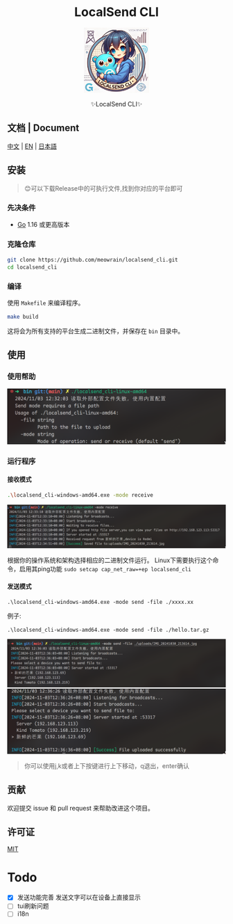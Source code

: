 
<div align="center">
<h1>LocalSend CLI</h1>
  <img src="doc/images/logo.png" alt="LocalSend CLI logo" width="150" height="150">
  <p>✨LocalSend CLI✨</p>
</div>

## 文档 | Document

[中文](doc/README_zh.md) | [EN](doc/README_en.md) | [日本語](doc/README_ja.md)

## 安装

> 😊可以下载Release中的可执行文件,找到你对应的平台即可

### 先决条件

- [Go](https://golang.org/dl/) 1.16 或更高版本

### 克隆仓库

```sh
git clone https://github.com/meowrain/localsend_cli.git
cd localsend_cli
```

### 编译

使用 `Makefile` 来编译程序。

```sh
make build
```

这将会为所有支持的平台生成二进制文件，并保存在 `bin` 目录中。

## 使用

### 使用帮助

![使用帮助](doc/images/image-1.png)

### 运行程序

#### 接收模式

```sh
.\localsend_cli-windows-amd64.exe -mode receive
```

![alt text](doc/images/image-2.png)


根据你的操作系统和架构选择相应的二进制文件运行。
Linux下需要执行这个命令，启用其ping功能
`sudo setcap cap_net_raw=+ep localsend_cli`

#### 发送模式

```
.\localsend_cli-windows-amd64.exe -mode send -file ./xxxx.xx
```

例子:

```
.\localsend_cli-windows-amd64.exe -mode send -file ./hello.tar.gz
```

![alt text](doc/images/image-3.png)
![alt text](doc/images/image-4.png)

> 你可以使用j,k或者上下按键进行上下移动，q退出，enter确认

## 贡献

欢迎提交 issue 和 pull request 来帮助改进这个项目。

## 许可证

[MIT](LICENSE)

# Todo

- [x] 发送功能完善 发送文字可以在设备上直接显示
- [ ] tui刷新问题 
- [ ] i18n